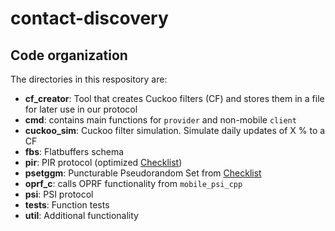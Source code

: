 # contact-discovery


## Code organization

The directories in this respository are:

- **cf_creator**: Tool that creates Cuckoo filters (CF) and stores them in a file for later use in our protocol
- **cmd**: contains main functions for `provider` and non-mobile `client`
- **cuckoo_sim**: Cuckoo filter simulation. Simulate daily updates of X % to a CF
- **fbs**: Flatbuffers schema 
- **pir**: PIR protocol (optimized [Checklist](https://github.com/dimakogan/checklist))
- **psetggm**: Puncturable Pseudorandom Set from [Checklist](https://github.com/dimakogan/checklist)
- **oprf_c**: calls OPRF functionality from `mobile_psi_cpp`
- **psi**: PSI protocol
- **tests**: Function tests
- **util**: Additional functionality
